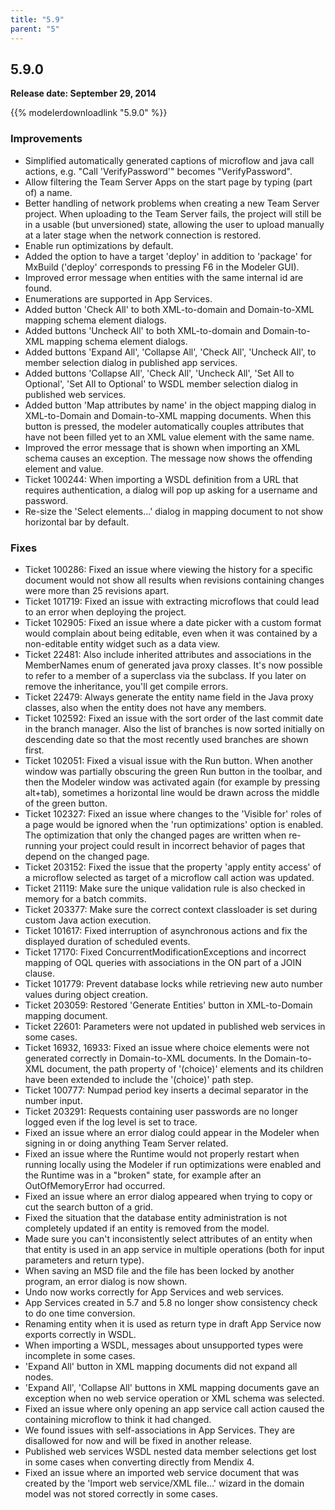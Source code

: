 ```yaml
---
title: "5.9"
parent: "5"
---
```


## 5.9.0

**Release date: September 29, 2014**

{{% modelerdownloadlink "5.9.0" %}}

### Improvements

*   Simplified automatically generated captions of microflow and java call actions, e.g. "Call 'VerifyPassword'" becomes "VerifyPassword".
*   Allow filtering the Team Server Apps on the start page by typing (part of) a name.
*   Better handling of network problems when creating a new Team Server project. When uploading to the Team Server fails, the project will still be in a usable (but unversioned) state, allowing the user to upload manually at a later stage when the network connection is restored.
*   Enable run optimizations by default.
*   Added the option to have a target 'deploy' in addition to 'package' for MxBuild ('deploy' corresponds to pressing F6 in the Modeler GUI).
*   Improved error message when entities with the same internal id are found.
*   Enumerations are supported in App Services.
*   Added button 'Check All' to both XML-to-domain and Domain-to-XML mapping schema element dialogs.
*   Added buttons 'Uncheck All' to both XML-to-domain and Domain-to-XML mapping schema element dialogs.
*   Added buttons 'Expand All', 'Collapse All', 'Check All', 'Uncheck All', to member selection dialog in published app services.
*   Added buttons 'Collapse All', 'Check All', 'Uncheck All', 'Set All to Optional', 'Set All to Optional' to WSDL member selection dialog in published web services.
*   Added button 'Map attributes by name' in the object mapping dialog in XML-to-Domain and Domain-to-XML mapping documents. When this button is pressed, the modeler automatically couples attributes that have not been filled yet to an XML value element with the same name.
*   Improved the error message that is shown when importing an XML schema causes an exception. The message now shows the offending element and value.
*   Ticket 100244: When importing a WSDL definition from a URL that requires authentication, a dialog will pop up asking for a username and password.
*   Re-size the 'Select elements...' dialog in mapping document to not show horizontal bar by default.

### Fixes

*   Ticket 100286: Fixed an issue where viewing the history for a specific document would not show all results when revisions containing changes were more than 25 revisions apart.
*   Ticket 101719: Fixed an issue with extracting microflows that could lead to an error when deploying the project.
*   Ticket 102905: Fixed an issue where a date picker with a custom format would complain about being editable, even when it was contained by a non-editable entity widget such as a data view.
*   Ticket 22481: Also include inherited attributes and associations in the MemberNames enum of generated java proxy classes. It's now possible to refer to a member of a superclass via the subclass. If you later on remove the inheritance, you'll get compile errors.
*   Ticket 22479: Always generate the entity name field in the Java proxy classes, also when the entity does not have any members.
*   Ticket 102592: Fixed an issue with the sort order of the last commit date in the branch manager. Also the list of branches is now sorted initially on descending date so that the most recently used branches are shown first.
*   Ticket 102051: Fixed a visual issue with the Run button. When another window was partially obscuring the green Run button in the toolbar, and then the Modeler window was activated again (for example by pressing alt+tab), sometimes a horizontal line would be drawn across the middle of the green button.
*   Ticket 102327: Fixed an issue where changes to the 'Visible for' roles of a page would be ignored when the 'run optimizations' option is enabled. The optimization that only the changed pages are written when re-running your project could result in incorrect behavior of pages that depend on the changed page.
*   Ticket 203152: Fixed the issue that the property 'apply entity access' of a microflow selected as target of a microflow call action was updated.
*   Ticket 21119: Make sure the unique validation rule is also checked in memory for a batch commits.
*   Ticket 203377: Make sure the correct context classloader is set during custom Java action execution.
*   Ticket 101617: Fixed interruption of asynchronous actions and fix the displayed duration of scheduled events.
*   Ticket 17170: Fixed ConcurrentModificationExceptions and incorrect mapping of OQL queries with associations in the ON part of a JOIN clause.
*   Ticket 101779: Prevent database locks while retrieving new auto number values during object creation.
*   Ticket 203059: Restored 'Generate Entities' button in XML-to-Domain mapping document.
*   Ticket 22601: Parameters were not updated in published web services in some cases.
*   Ticket 16932, 16933: Fixed an issue where choice elements were not generated correctly in Domain-to-XML documents. In the Domain-to-XML document, the path property of '(choice)' elements and its children have been extended to include the '(choice)' path step.
*   Ticket 100777: Numpad period key inserts a decimal separator in the number input.
*   Ticket 203291: Requests containing user passwords are no longer logged even if the log level is set to trace.
*   Fixed an issue where an error dialog could appear in the Modeler when signing in or doing anything Team Server related.
*   Fixed an issue where the Runtime would not properly restart when running locally using the Modeler if run optimizations were enabled and the Runtime was in a "broken" state, for example after an OutOfMemoryError had occurred.
*   Fixed an issue where an error dialog appeared when trying to copy or cut the search button of a grid.
*   Fixed the situation that the database entity administration is not completely updated if an entity is removed from the model.
*   Made sure you can't inconsistently select attributes of an entity when that entity is used in an app service in multiple operations (both for input parameters and return type).
*   When saving an MSD file and the file has been locked by another program, an error dialog is now shown.
*   Undo now works correctly for App Services and web services.
*   App Services created in 5.7 and 5.8 no longer show consistency check to do one time conversion.
*   Renaming entity when it is used as return type in draft App Service now exports correctly in WSDL.
*   When importing a WSDL, messages about unsupported types were incomplete in some cases.
*   'Expand All' button in XML mapping documents did not expand all nodes.
*   'Expand All', 'Collapse All' buttons in XML mapping documents gave an exception when no web service operation or XML schema was selected.
*   Fixed an issue where only opening an app service call action caused the containing microflow to think it had changed.
*   We found issues with self-associations in App Services. They are disallowed for now and will be fixed in another release.
*   Published web services WSDL nested data member selections get lost in some cases when converting directly from Mendix 4.
*   Fixed an issue where an imported web service document that was created by the 'Import web service/XML file...' wizard in the domain model was not stored correctly in some cases.
